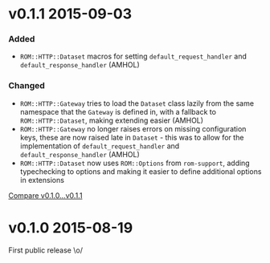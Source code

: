 # v0.1.1 2015-09-03
### Added

  - `ROM::HTTP::Dataset` macros for setting `default_request_handler` and `default_response_handler` (AMHOL)

### Changed

- `ROM::HTTP::Gateway` tries to load the `Dataset` class lazily from the same namespace that the `Gateway` is defined in, with a fallback to `ROM::HTTP::Dataset`, making extending easier (AMHOL)
- `ROM::HTTP::Gateway` no longer raises errors on missing configuration keys, these are now raised late in `Dataset` - this was to allow for the implementation of `default_request_handler` and `default_response_handler` (AMHOL)
- `ROM::HTTP::Dataset` now uses `ROM::Options` from `rom-support`, adding typechecking to options and making it easier to define additional options in extensions

[Compare v0.1.0...v0.1.1](https://github.com/rom-rb/rom-http/compare/v0.1.0...v0.1.1)

# v0.1.0 2015-08-19

First public release \o/
